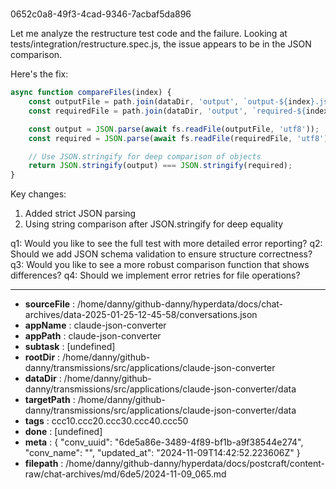 # [](https://claude.ai/chat/6de5a86e-3489-4f89-bf1b-a9f38544e274)

0652c0a8-49f3-4cad-9346-7acbaf5da896

 Let me analyze the restructure test code and the failure. Looking at tests/integration/restructure.spec.js, the issue appears to be in the JSON comparison.

Here's the fix:

```javascript
async function compareFiles(index) {
    const outputFile = path.join(dataDir, 'output', `output-${index}.json`);
    const requiredFile = path.join(dataDir, 'output', `required-${index}.json`);

    const output = JSON.parse(await fs.readFile(outputFile, 'utf8'));
    const required = JSON.parse(await fs.readFile(requiredFile, 'utf8'));

    // Use JSON.stringify for deep comparison of objects
    return JSON.stringify(output) === JSON.stringify(required);
}
```

Key changes:
1. Added strict JSON parsing
2. Using string comparison after JSON.stringify for deep equality

q1: Would you like to see the full test with more detailed error reporting?
q2: Should we add JSON schema validation to ensure structure correctness?
q3: Would you like to see a more robust comparison function that shows differences?
q4: Should we implement error retries for file operations?

---

* **sourceFile** : /home/danny/github-danny/hyperdata/docs/chat-archives/data-2025-01-25-12-45-58/conversations.json
* **appName** : claude-json-converter
* **appPath** : claude-json-converter
* **subtask** : [undefined]
* **rootDir** : /home/danny/github-danny/transmissions/src/applications/claude-json-converter
* **dataDir** : /home/danny/github-danny/transmissions/src/applications/claude-json-converter/data
* **targetPath** : /home/danny/github-danny/transmissions/src/applications/claude-json-converter/data
* **tags** : ccc10.ccc20.ccc30.ccc40.ccc50
* **done** : [undefined]
* **meta** : {
  "conv_uuid": "6de5a86e-3489-4f89-bf1b-a9f38544e274",
  "conv_name": "",
  "updated_at": "2024-11-09T14:42:52.223606Z"
}
* **filepath** : /home/danny/github-danny/hyperdata/docs/postcraft/content-raw/chat-archives/md/6de5/2024-11-09_065.md